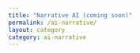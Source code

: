 ```yaml
---
title: "Narrative AI (coming soon)"
permalink: /ai-narrative/
layout: category
category: ai-narrative
---
```

